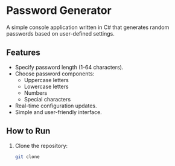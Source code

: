 # Password Generator

A simple console application written in C# that generates random passwords based on user-defined settings.

## Features

- Specify password length (1-64 characters).
- Choose password components:
  - Uppercase letters
  - Lowercase letters
  - Numbers
  - Special characters
- Real-time configuration updates.
- Simple and user-friendly interface.

## How to Run

1. Clone the repository:
   ```bash
   git clone 



